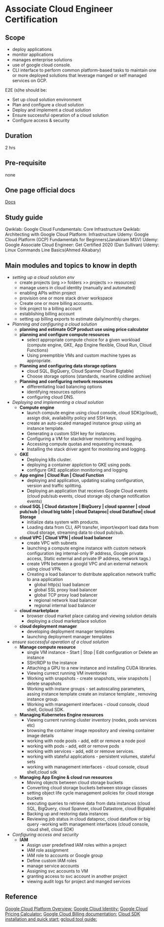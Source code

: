 # Associate Cloud Engineer Certification

## Scope

- deploy applications
- monitor applications
- manages enterprise solutions
- use of google cloud console.
- CLI interface to perform common platform-based tasks to maintain one or more deployed solutions that leverage manged or self managed services on GCP.

E2E (s)he should be:

- Set up cloud solution environment
- Plan and configure a cloud solution
- Deploy and implement a cloud solution
- Ensure successful operation of a cloud solution
- Configure access & security

## Duration

2 hrs

## Pre-requisite

none

## One page official docs

[Docs](https://cloud.google.com/certification/cloud-engineer)

## Study guide

Qwiklab: Google Cloud Fundamentals: Core Infrastructure
Qwiklab: Architecting with Google Cloud Platform: Infrastructure
Udemy: Google Cloud Platform (GCP) Fundamentals for Beginners(Janakiram MSV)
Udemy: Google Associate Cloud Engineer: Get Certified 2020 (Dan Sullivan)
Udemy: Linux Commands Line Basics(Ahmed Alkabary)

## Main modules and topics to know in depth

- *setting up a cloud solution env*
  - create projects (org >> folders >> projects >> resources)
  - manage users in cloud identity (manually and automated)
  - enabling APIs within project
  - provision one or more stack driver workspace
  - Create one or more billing accounts.
  - link project to a billing account
  - establishing billing account
  - setting up billing exports to estimate daily/monthly charges.
- *Planning and configuring a cloud solution*
  - **planning and estimate GCP product use using price calculator**
  - **planning and configure compute resources**
    - select appropriate compute choice for a given workload (compute engine, GKE, App Engine flexible, Cloud Run, Cloud Functions)
    - Using preemptible VMs and custom machine types as appropriate.
  - **Planning and configuring data storage options**
    - cloud SQL, BigQuery, Cloud Spanner Cloud Bigtable)
    - Choose storage options (standards, nearline coldline archive)
  - **Planning and configuring network resources**
    - differentiating load balancing options
    - identifying resources options
    - configuring cloud DNS.
- *Deploying and implementing a cloud solution*
  - **Compute engine**
    - launch compute engine using cloud console, cloud SDK(gcloud), assign disk, availability policy and SSH keys.
    - create an auto-scaled managed instance group using an instance template.
    - Generating a custom SSH key for instances.
    - Configuring a VM for stackdriver monitoring and logging.
    - Accessing compute quotas and requesting increase.
    - Installing the stack driver agent for monitoring and logging.
  - **GKE**
    - Deploying k8s cluster.
    - deploying a container appliction to GKE using pods.
    - configure GKE application monitoring and logging
  - **App engine | Cloud Run | Cloud Function**
    - deploying and application, updating scaling configuration, version and traffic splitting.
    - Deploying an application that receives Google Cloud events (cloud pub/sub events, cloud storage obj change notification events)
  - **cloud SQL | Cloud datastore | BiqQuery | cloud spanner | cloud pub/sub | cloud big table | cloud Dataproc| cloud Dataflow| cloud Storage**
    - initialize data system with products.
    - Loading data from CLI, API transfer, import/export load data from cloud storage, streaming data to cloud pub/sub.
  - **cloud VPC | Cloud VPN | cloud load balancer**
    - create VPC with subnets
    - launching a compute engine instance with custom network configuration (eg internal-only IP address, Google private access, Static external and private IP address, network tags.)
    - create VPN between a googld VPC and an external network using cloud VPN.
    - Creating a load balancer to distribute application network traffic to ana application
      - global http(s) load balancer
      - global SSL proxy load balancer
      - global TCP proxy load balancer
      - regional network load balancer
      - regional internal load balancer
  - **cloud marketplace**
    - browser cloud market place catalog and viewing solution details
    - deploying a cloud marketplace solution
  - **cloud deployment manager**
    - developing deployment manager templates
    - launching deployment manager templates
- *ensure successful operation of a cloud solution*
  - **Manage compute resource**
    - single VM instance - Start | Stop | Edit configuration or Delete an instance
    - SSH/RDP to the instance
    - Attaching a GPU to a new instance and installing CUDA libraries.
    - Viewing currect running VM inventories
    - Working with snapshots - create snapshots, veiw snapshots | delete snapshots
    - Working with instane groups - set autoscaling parameters, assing instance template create an instance template , removing instance group.
    - Working with management interfaces - cloud console, cloud shell, Gcloud SDK.
  - **Managing Kubernetes Engine resources**
    - Viewing current running cluster inventory (nodes, pods services etc)
    - browsing the container image repository and viewing container image details
    - working with node pools - add, edit or remove a node pool
    - working with pods - add, edit or remove pods
    - working with services - add, edit or remove services.
    - working with stateful applications - persistent volumes, stateful sets
    - working with management interfaces - cloud console, cloud shell,cloud sdk
  - **Managing App Engine & cloud run resources**
    - Moving objects between cloud storage buckets
    - Converting cloud storage buckets between storage classes
    - setting object life cycle management policies for cloud storage buckets
    - executing queries to retrieve data from data instances (cloud SQL, BigQuery, cloud Spanner, cloud Datastore, cloud Bigtable)
    - Backing up and restoring data instances
    - Reviewing job status in cloud dataproc, cloud dataflow or big query
    -working with management interfaces (cloud console, cloud shell, cloud SDK)
- *Configuring access and security*
  - **IAM**
    - Assign user predefined IAM roles within a project
    - IAM role assignment
    - IAM role to accounts or Google group
    - Define custom IAM roles
    - manage service accounts
    - Assigning svc accounts to VM
    - granting access to svc account in another project
    - viewing audit logs for project and manged services

## Reference

[Google Cloud Platform Overview:](https://cloud.google.com/docs/overview/)
[Google Cloud Identity:](https://cloud.google.com/identity/)
[Google Cloud Pricing Calculator:](https://cloud.google.com/products/calculator/)
[Google Cloud Billing documentation:](https://cloud.google.com/billing/docs/)
[Cloud SDK installation and quick start:](https://cloud.google.com/sdk/#Quick_Start)
[gcloud tool guide:](https://cloud.google.com/sdk/gcloud/)
